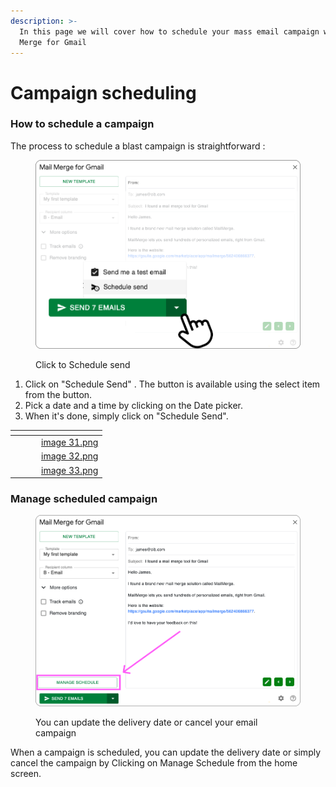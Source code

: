 ```yaml
---
description: >-
  In this page we will cover how to schedule your mass email campaign with Mail
  Merge for Gmail
---
```


# Campaign scheduling



### How to schedule a campaign

The process to schedule a blast campaign is straightforward :

<figure><img src="../.gitbook/assets/Click on schedule mass email campaign.png" alt="" width="563"><figcaption><p>Click to Schedule send</p></figcaption></figure>

1. Click on "Schedule Send" . The button is available using the select item from the button.&#x20;
2. Pick a date and a time by clicking on the Date picker.
3. When it's done, simply click on "Schedule Send".&#x20;



<table data-view="cards"><thead><tr><th></th><th></th><th></th><th data-hidden data-card-cover data-type="files"></th></tr></thead><tbody><tr><td></td><td></td><td></td><td><a href="../.gitbook/assets/image 31.png">image 31.png</a></td></tr><tr><td></td><td></td><td></td><td><a href="../.gitbook/assets/image 32.png">image 32.png</a></td></tr><tr><td></td><td></td><td></td><td><a href="../.gitbook/assets/image 33.png">image 33.png</a></td></tr></tbody></table>

### Manage scheduled campaign



<figure><img src="../.gitbook/assets/Manage schedule campaigns.png" alt="" width="563"><figcaption><p>You can update the delivery date or cancel your email campaign</p></figcaption></figure>

When a campaign is scheduled, you can update the delivery date or simply cancel the campaign by Clicking on Manage Schedule from the home screen.

